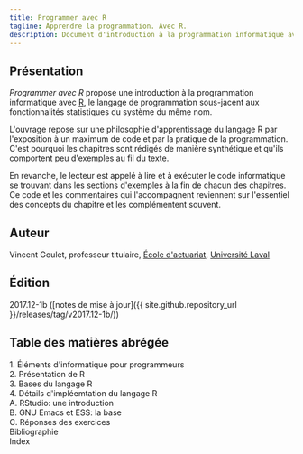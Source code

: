 ```yaml
---
title: Programmer avec R
tagline: Apprendre la programmation. Avec R.
description: Document d'introduction à la programmation informatique avec le langage R
---
```


## Présentation

*Programmer avec R* propose une introduction à la programmation
informatique avec [R](https://www.r-project.org), le langage de
programmation sous-jacent aux fonctionnalités statistiques du système
du même nom.

L'ouvrage repose sur une philosophie d'apprentissage du langage
R par l'exposition à un maximum de code et par la pratique de la
programmation. C'est pourquoi les chapitres sont rédigés de manière
synthétique et qu'ils comportent peu d'exemples au fil du texte. 

En revanche, le lecteur est appelé à lire et à exécuter le code
informatique se trouvant dans les sections d'exemples à la fin de
chacun des chapitres. Ce code et les commentaires qui l'accompagnent
reviennent sur l'essentiel des concepts du chapitre et les
complémentent souvent. 

## Auteur

Vincent Goulet, professeur titulaire, [École d'actuariat](https://www.act.ulaval.ca), [Université Laval](https://ulaval.ca)

## Édition

2017.12-1b ([notes de mise à jour]({{ site.github.repository_url }}/releases/tag/v2017.12-1b/))

## Table des matières abrégée

1\. Éléments d'informatique pour programmeurs  
2\. Présentation de R  
3\. Bases du langage R  
4\. Détails d'impléemtation du langage R  
A. RStudio: une introduction  
B. GNU Emacs et ESS: la base  
C. Réponses des exercices  
Bibliographie  
Index
